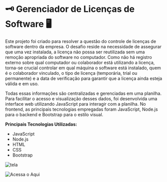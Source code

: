 # 🗝️ Gerenciador de Licenças de Software 🖥️

Este projeto foi criado para resolver a questão do controle de licenças de software dentro da empresa. O desafio reside na necessidade de assegurar que uma vez instalada, a licença não possa ser reutilizada sem uma remoção apropriada do software no computador. Como não há registro externo sobre qual computador ou colaborador está utilizando a licença, torna-se crucial controlar em qual máquina o software está instalado, quem é o colaborador vinculado, o tipo de licença (temporária, trial ou permanente) e a data de verificação para garantir que a licença ainda esteja válida e em uso.

Todas essas informações são centralizadas e gerenciadas em uma planilha. Para facilitar o acesso e visualização desses dados, foi desenvolvida uma interface web utilizando JavaScript para interagir com a planilha. No frontend, as principais tecnologias empregadas foram JavaScript, Node.js para o backend e Bootstrap para o estilo visual.

**Principais Tecnologias Utilizadas:**
- JavaScript
- Node.js
- HTML
- CSS
- Bootstrap

![tela](https://github.com/Guilherme-dev15/keysListApp/assets/49658386/7ed855dc-8a5e-4d05-a5d6-f639c76fe483)


![Acessa o Aqui](https://guilherme-dev15.github.io/keysListApp/)
